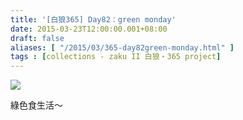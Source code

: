 ```yaml
---
title: '[白狼365] Day82：green monday'
date: 2015-03-23T12:00:00.001+08:00
draft: false
aliases: [ "/2015/03/365-day82green-monday.html" ]
tags : [collections - zaku II 白狼・365 project]
---
```


[![](https://farm8.staticflickr.com/7572/15497915883_84a94d4512_z.jpg)](https://farm8.staticflickr.com/7572/15497915883_84a94d4512_z.jpg)

綠色食生活～
